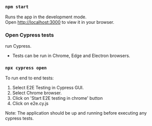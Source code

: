 ### `npm start`

Runs the app in the development mode.\
Open [http://localhost:3000](http://localhost:3000) to view it in your browser.

### Open Cypress tests

run Cypress.
- Tests can be run in Chrome, Edge and Electron browsers.

### `npx cypress open`

To run end to end tests:

1. Select E2E Testing in Cypress GUI.
2. Select Chrome browser.
3. Click on 'Start E2E testing in chrome' button
4. Click on e2e.cy.js

Note: The application should be up and running before executing any cypress tests.
